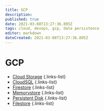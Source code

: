 ```yaml
---
title: GCP
description: 
published: true
date: 2021-03-08T13:27:36.895Z
tags: cloud, devops, gcp, data persistence
editor: markdown
dateCreated: 2021-03-08T13:27:36.895Z
---
```


# GCP
- [Cloud Storage](/training/gcp/cloud_storage)
{.links-list}
- [CloudSQL](/training/gcp/cloud_sql)
{.links-list}
- [Firestore](/training/gcp/firestore)
{.links-list}
- [Memorystore](/training/gcp/memorystore)
{.links-list}
- [Persistent Disk](/training/gcp/persistent_disk)
{.links-list}
- [Filestore](/training/gcp/filestore)
{.links-list}